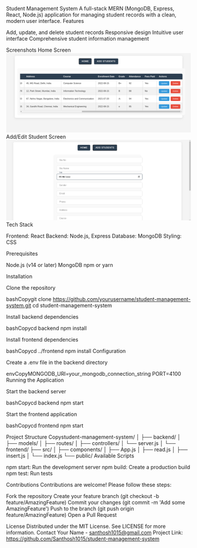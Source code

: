 Student Management System
A full-stack MERN (MongoDB, Express, React, Node.js) application for managing student records with a clean, modern user interface.
Features

Add, update, and delete student records
Responsive design
Intuitive user interface
Comprehensive student information management

Screenshots
Home Screen
![Home Screen](https://github.com/Santhosh1015/StudentManagementSystem/blob/main/sms1.png?raw=true)
Add/Edit Student Screen
![Manage Students](https://github.com/Santhosh1015/StudentManagementSystem/blob/main/sms2.png?raw=true)
Tech Stack

Frontend: React
Backend: Node.js, Express
Database: MongoDB
Styling: CSS

Prerequisites

Node.js (v14 or later)
MongoDB
npm or yarn

Installation

Clone the repository

bashCopygit clone https://github.com/yourusername/student-management-system.git
cd student-management-system

Install backend dependencies

bashCopycd backend
npm install

Install frontend dependencies

bashCopycd ../frontend
npm install
Configuration

Create a .env file in the backend directory

envCopyMONGODB_URI=your_mongodb_connection_string
PORT=4100
Running the Application

Start the backend server

bashCopycd backend
npm start

Start the frontend application

bashCopycd frontend
npm start

Project Structure
Copystudent-management-system/
│
├── backend/
│   ├── models/
│   ├── routes/
│   ├── controllers/
│   └── server.js
│
└── frontend/
    ├── src/
    │   ├── components/
    │   ├── App.js
    │   ├── read.js
    │   ├── insert.js
    │   └── index.js
    └── public/
Available Scripts

npm start: Run the development server
npm build: Create a production build
npm test: Run tests

Contributions
Contributions are welcome! Please follow these steps:

Fork the repository
Create your feature branch (git checkout -b feature/AmazingFeature)
Commit your changes (git commit -m 'Add some AmazingFeature')
Push to the branch (git push origin feature/AmazingFeature)
Open a Pull Request

License
Distributed under the MIT License. See LICENSE for more information.
Contact
Your Name - santhosh1015@gmail.com
Project Link: https://github.com/Santhosh1015/student-management-system
